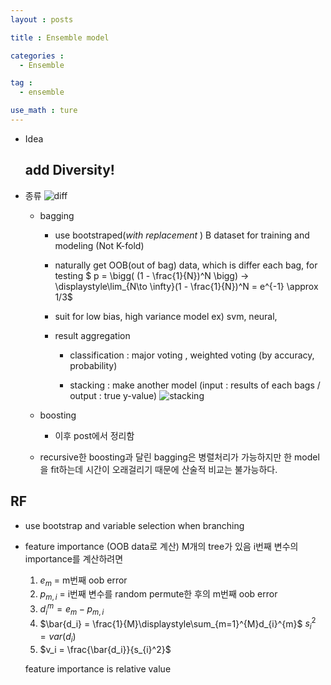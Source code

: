 ```yaml
---
layout : posts

title : Ensemble model

categories :
  - Ensemble

tag : 
  - ensemble

use_math : ture
---
```

  - Idea
    
    ## add Diversity! 


  - 종류
    ![diff](../images/ensemble/bagging_boosting.png)
    - bagging 
        - use bootstraped(*with replacement* ) B dataset for training and modeling (Not K-fold)
        -  naturally get OOB(out of bag) data, which is differ each bag, for testing
        $ p  = \bigg( (1 - \frac{1}{N})^N \bigg) → \displaystyle\lim_{N\to \infty}(1 - \frac{1}{N})^N = e^{-1} \approx 1/3$
        - suit for low bias, high variance model
            ex) svm, neural, 

        - result aggregation 
            - classification : major voting , weighted voting (by accuracy, probability)

            - stacking : make another model (input : results of each bags / output : true y-value)
            ![stacking](../images/ensemble/stacking.png)
    - boosting
        - 이후 post에서 정리함  
    
    - recursive한 boosting과 달린 bagging은 병렬처리가 가능하지만
    한 model을 fit하는데 시간이 오래걸리기 때문에 산술적 비교는 불가능하다.


  ## RF

  - use bootstrap and variable selection when branching
  - feature importance (OOB data로 계산)
      M개의 tree가 있음
      i번째 변수의 importance를 계산하려면
     1) $e_{m}$ = m번째 oob error 
     2) $p_{m,i}$ = i번째 변수를 random permute한 후의 m번째 oob error
     3) $d_{i}^{m} = e_m - p_{m,i}$ 
     4) $\bar{d_i} = \frac{1}{M}\displaystyle\sum_{m=1}^{M}d_{i}^{m}$
        $s_{i}^2 = var(d_i)$
     5) $v_i = \frac{\bar{d_i}}{s_{i}^2}$

     feature importance is relative value